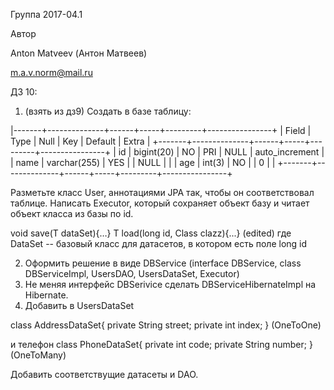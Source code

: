 Группа 2017-04.1

Автор

Anton Matveev (Антон Матвеев)

m.a.v.norm@mail.ru

ДЗ 10:
1. (взять из дз9)
Создать в базе таблицу:

|-------+--------------+------+-----+---------+----------------+
| Field | Type         | Null | Key | Default | Extra          |
+-------+--------------+------+-----+---------+----------------+
| id    | bigint(20)   | NO   | PRI | NULL    | auto_increment |
| name  | varchar(255) | YES  |     | NULL    |                |
| age   | int(3)       | NO   |     | 0       |                |
+-------+--------------+------+-----+---------+----------------+

Разметьте класс User, аннотациями JPA так, чтобы он соответствовал таблице. 
Написать Executor, который сохраняет объект <T extends DataSet> базу и читает объект класса <T extends DataSet> из базы по id.

<T extends DataSet> void save(T dataSet){…}
<T extends DataSet> T load(long id, Class<T> clazz){...} (edited)
где DataSet -- базовый класс для датасетов, в котором есть поле long id

2. Оформить решение в виде DBService (interface DBService, class DBServiceImpl, UsersDAO, UsersDataSet, Executor)
3. Не меняя интерфейс DBSerivice сделать DBServiceHibernateImpl на Hibernate.
4. Добавить в UsersDataSet
 
class AddressDataSet{
 private String street;
 private int index;
 } (OneToOne)
  
 и телефон 
 class PhoneDataSet{ 
  private int code;
   private String number;
  } (OneToMany)
  
   Добавить соответствущие датасеты и DAO. 